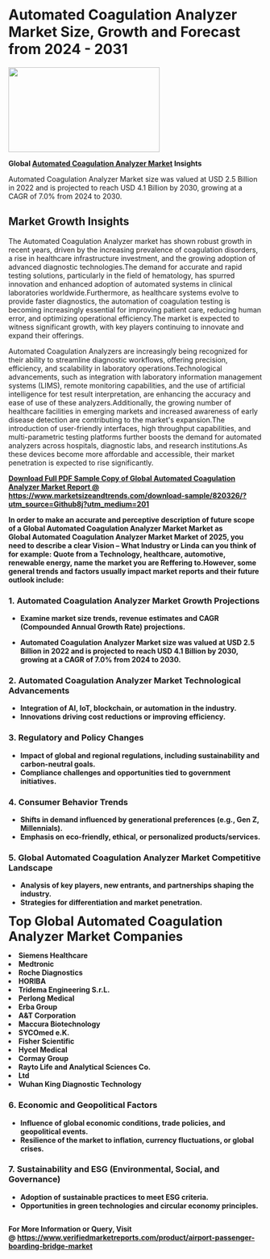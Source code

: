 <H1>Automated Coagulation Analyzer Market Size, Growth and Forecast from 2024 - 2031</H1><img class="aligncenter size-medium wp-image-584254" src="https://thirdeyenews.in/wp-content/uploads/2024/09/Global-Market-Research-300x168.jpeg" alt="" width="300" height="168" /><p><strong>Global&nbsp;<a href="https://www.marketsizeandtrends.com/download-sample/820326/?utm_source=Github8j?utm_medium=201">Automated Coagulation Analyzer Market</a> Insights</strong></p><p>Automated Coagulation Analyzer Market size was valued at USD 2.5 Billion in 2022 and is projected to reach USD 4.1 Billion by 2030, growing at a CAGR of 7.0% from 2024 to 2030.</p><p><h2>Market Growth Insights</h2> <p>The Automated Coagulation Analyzer market has shown robust growth in recent years, driven by the increasing prevalence of coagulation disorders, a rise in healthcare infrastructure investment, and the growing adoption of advanced diagnostic technologies.The demand for accurate and rapid testing solutions, particularly in the field of hematology, has spurred innovation and enhanced adoption of automated systems in clinical laboratories worldwide.Furthermore, as healthcare systems evolve to provide faster diagnostics, the automation of coagulation testing is becoming increasingly essential for improving patient care, reducing human error, and optimizing operational efficiency.The market is expected to witness significant growth, with key players continuing to innovate and expand their offerings.</p> <p><strong><a href="#"></a></strong></p> <p>Automated Coagulation Analyzers are increasingly being recognized for their ability to streamline diagnostic workflows, offering precision, efficiency, and scalability in laboratory operations.Technological advancements, such as integration with laboratory information management systems (LIMS), remote monitoring capabilities, and the use of artificial intelligence for test result interpretation, are enhancing the accuracy and ease of use of these analyzers.Additionally, the growing number of healthcare facilities in emerging markets and increased awareness of early disease detection are contributing to the market's expansion.The introduction of user-friendly interfaces, high throughput capabilities, and multi-parametric testing platforms further boosts the demand for automated analyzers across hospitals, diagnostic labs, and research institutions.As these devices become more affordable and accessible, their market penetration is expected to rise significantly.<p><strong><a href="#"></p><p><span class=""><strong>Download Full PDF Sample Copy of Global Automated Coagulation Analyzer Market Report</strong> @ <a href="https://www.marketsizeandtrends.com/download-sample/820326/?utm_source=Github8j?utm_medium=201" target="_blank">https://www.marketsizeandtrends.com/download-sample/820326/?utm_source=Github8j?utm_medium=201</a></span></p><p>In order to make an accurate and perceptive description of future scope of a Global&nbsp;Automated Coagulation Analyzer Market Market as Global&nbsp;Automated Coagulation Analyzer Market Market of 2025, you need to describe a clear Vision &ndash; What Industry or Linda can you think of for example: Quote from a Technology, healthcare, automotive, renewable energy, name the market you are Reffering to.However, some general trends and factors usually impact market reports and their future outlook include:</p><h3>1.&nbsp;<strong>Automated Coagulation Analyzer Market Growth Projections</strong></h3><ul><li>Examine market size trends, revenue estimates and CAGR (Compounded Annual Growth Rate) projections.</li><li><p>Automated Coagulation Analyzer Market size was valued at USD 2.5 Billion in 2022 and is projected to reach USD 4.1 Billion by 2030, growing at a CAGR of 7.0% from 2024 to 2030.</p></li></ul><h3>2.&nbsp;<strong>Automated Coagulation Analyzer Market Technological Advancements</strong></h3><ul><li>Integration of AI, IoT, blockchain, or automation in the industry.</li><li>Innovations driving cost reductions or improving efficiency.</li></ul><h3>3.&nbsp;<strong>Regulatory and Policy Changes</strong></h3><ul><li>Impact of global and regional regulations, including sustainability and carbon-neutral goals.</li><li>Compliance challenges and opportunities tied to government initiatives.</li></ul><h3>4.&nbsp;<strong>Consumer Behavior Trends</strong></h3><ul><li>Shifts in demand influenced by generational preferences (e.g., Gen Z, Millennials).</li><li>Emphasis on eco-friendly, ethical, or personalized products/services.</li></ul><h3>5.&nbsp;<strong>Global Automated Coagulation Analyzer Market Competitive Landscape</strong></h3><ul><li>Analysis of key players, new entrants, and partnerships shaping the industry.</li><li>Strategies for differentiation and market penetration.</li></ul><p data-pm-slice="1 1 []"><span style="color: inherit; font-family: inherit; font-size: 25px;">Top Global Automated Coagulation Analyzer Market Companies</span></p><div class="" data-test-id=""><p><li>Siemens Healthcare</li><li> Medtronic</li><li> Roche Diagnostics</li><li> HORIBA</li><li> Tridema Engineering S.r.L.</li><li> Perlong Medical</li><li> Erba Group</li><li> A&T Corporation</li><li> Maccura Biotechnology</li><li> SYCOmed e.K.</li><li> Fisher Scientific</li><li> Hycel Medical</li><li> Cormay Group</li><li> Rayto Life and Analytical Sciences Co.</li><li> Ltd</li><li> Wuhan King Diagnostic Technology</li></p></div><h3>6.&nbsp;<strong>Economic and Geopolitical Factors</strong></h3><ul><li>Influence of global economic conditions, trade policies, and geopolitical events.</li><li>Resilience of the market to inflation, currency fluctuations, or global crises.</li></ul><h3>7.&nbsp;<strong>Sustainability and ESG (Environmental, Social, and Governance)</strong></h3><ul><li>Adoption of sustainable practices to meet ESG criteria.</li><li>Opportunities in green technologies and circular economy principles.</li></ul><h2><strong style="font-size: 14px;">For More Information or Query, Visit @&nbsp;</strong><a style="background-color: #ffffff; font-size: 14px;" href="https://www.marketsizeandtrends.com/report/automated-coagulation-analyzer-market/" target="_blank">https://www.verifiedmarketreports.com/product/airport-passenger-boarding-bridge-market</a></h2>